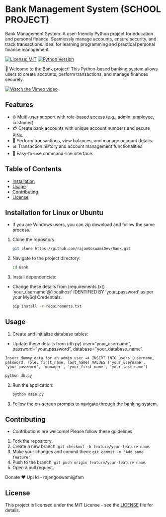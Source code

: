 # Bank Management System (SCHOOL PROJECT)

Bank Management System: A user-friendly Python project for education and personal finance. Seamlessly manage accounts, ensure security, and track transactions. Ideal for learning programming and practical personal finance management.

[![License: MIT](https://img.shields.io/badge/License-MIT-yellow.svg)](https://opensource.org/licenses/MIT)
[![Python Version](https://img.shields.io/badge/Python-3.8%2B-blue)](https://www.python.org/downloads/)

🏦 Welcome to the Bank project! This Python-based banking system allows users to create accounts, perform transactions, and manage finances securely.

[![Watch the Vimeo video](https://i.postimg.cc/NFqgKv6J/BANK-MANAGEMENT-RAJAN.png)](https://vimeo.com/897814966?share=copy)

## Features

- 🌐 Multi-user support with role-based access (e.g., admin, employee, customer).
- 💳 Create bank accounts with unique account numbers and secure PINs.
- 🔄 Perform transactions, view balances, and manage account details.
- 📊 Transaction history and account management functionalities.
- 🚀 Easy-to-use command-line interface.

## Table of Contents

- [Installation](#installation)
- [Usage](#usage)
- [Contributing](#contributing)
- [License](#license)

## Installation for Linux or Ubuntu

* If you are Windows users, you can zip download and follow the same process.

1. Clone the repository:

   ```bash
   git clone https://github.com/rajanGoswamiDev/Bank.git
   ```

2. Navigate to the project directory:

   ```bash
   cd Bank
   ```

3. Install dependencies:

* Change these details from (requirements.txt) 'your_username'@'localhost' IDENTIFIED BY 'your_password' as per your MySql Credentials.

   ```bash
   pip install -r requirements.txt
   ```

## Usage

1. Create and initialize database tables:

* Update these details from (db.py) user="your_username", password="your_password", database="your_database_name".

 `Insert dummy data for an admin user => INSERT INTO users (username, password, role, first_name, last_name) VALUES ('your_username', 'your_password', 'manager', 'your_first_name', 'your_last_name')`
            
   ```bash
   python db.py
   ```

2. Run the application:

   ```bash
   python main.py
   ```

3. Follow the on-screen prompts to navigate through the banking system.

## Contributing

* Contributions are welcome! Please follow these guidelines:

1. Fork the repository.
2. Create a new branch: `git checkout -b feature/your-feature-name`.
3. Make your changes and commit them: `git commit -m 'Add some feature'`.
4. Push to the branch: `git push origin feature/your-feature-name`.
5. Open a pull request.

Donate ❤️ Upi Id - rajangoswami@fam

## License

This project is licensed under the MIT License - see the [LICENSE](LICENSE) file for details.
